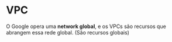 # VPC

O Google opera uma **network global**, e os VPCs são recursos que abrangem essa rede global. (São recursos globais)
